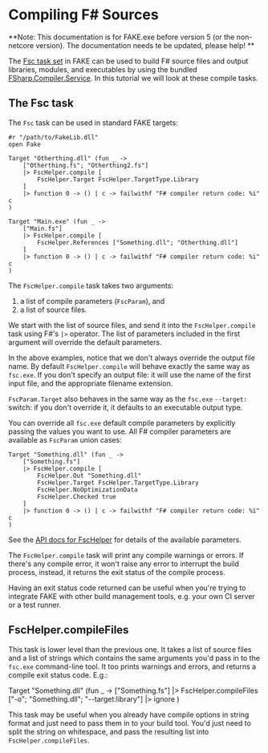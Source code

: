 # Compiling F# Sources

**Note:  This documentation is for FAKE.exe before version 5 (or the non-netcore version). The documentation needs te be updated, please help! **

The [Fsc task set](apidocs/fake-fschelper.html) in FAKE can be used to build F# source files and output libraries, modules,
and executables by using the bundled
[FSharp.Compiler.Service](https://github.com/fsharp/FSharp.Compiler.Service). 
In this tutorial we will look at these compile tasks.

## The Fsc task

The `Fsc` task can be used in standard FAKE targets:

    #r "/path/to/FakeLib.dll"
    open Fake

    Target "Otherthing.dll" (fun _ ->
        ["Otherthing.fs"; "Otherthing2.fs"]
        |> FscHelper.compile [
            FscHelper.Target FscHelper.TargetType.Library
        ]
        |> function 0 -> () | c -> failwithf "F# compiler return code: %i" c
    )

    Target "Main.exe" (fun _ ->
        ["Main.fs"]
        |> FscHelper.compile [
            FscHelper.References ["Something.dll"; "Otherthing.dll"]
        ]
        |> function 0 -> () | c -> failwithf "F# compiler return code: %i" c
    )

The `FscHelper.compile` task takes two arguments: 

  1. a list of compile parameters (`FscParam`), and
  2. a list of source files.

We start with the list of source files, and send it into the `FscHelper.compile` task using F#'s
`|>` operator. The list of parameters included in the first argument will override the
default parameters.

In the above examples, notice that we don't always override the output
file name. By default `FscHelper.compile` will behave exactly the same way as
`fsc.exe`. If you don't specify an output file: it will use the name of
the first input file, and the appropriate filename extension.

`FscParam.Target` also behaves in the same way as the `fsc.exe`
`--target:` switch: if you don't override it, it defaults to an
executable output type.

You can override all `fsc.exe` default compile parameters by explicitly passing the values
you want to use. All F# compiler parameters are available as `FscParam` union cases:

    Target "Something.dll" (fun _ ->
        ["Something.fs"]
        |> FscHelper.compile [
            FscHelper.Out "Something.dll"
            FscHelper.Target FscHelper.TargetType.Library
            FscHelper.NoOptimizationData
            FscHelper.Checked true
        ]
        |> function 0 -> () | c -> failwithf "F# compiler return code: %i" c
    )

See the [API docs for FscHelper](apidocs/fake-fschelper.html) for details of
the available parameters.

The `FscHelper.compile` task will print any compile warnings or errors. If there's any
compile error, it won't raise any error to interrupt the build process,
instead, it returns the exit status of the compile process.

Having an exit status code returned can be useful when you're trying to
integrate FAKE with other build management tools, e.g. your own CI
server or a test runner.

## FscHelper.compileFiles

This task is lower level than the previous one. It takes a list of
source files and a list of strings which contains the same arguments
you'd pass in to the `fsc.exe` command-line tool. It too prints warnings
and errors, and returns a compile exit status code. E.g.:

  Target "Something.dll" (fun _ ->
      ["Something.fs"]
      |> FscHelper.compileFiles ["-o"; "Something.dll"; "--target:library"]
      |> ignore
  )

This task may be useful when you already have compile options in string
format and just need to pass them in to your build tool. You'd just need
to split the string on whitespace, and pass the resulting list into
`FscHelper.compileFiles`.

